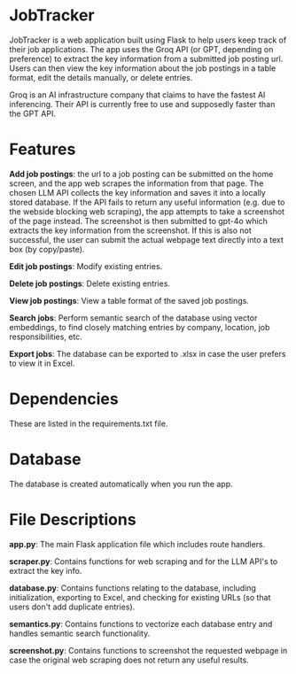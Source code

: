 # JobTracker
JobTracker is a web application built using Flask to help users keep track of their job applications. The app uses the Groq API (or GPT, depending on preference) to extract the key information from a submitted job posting url. Users can then view the key information about the job postings in a table format, edit the details manually, or delete entries.

Groq is an AI infrastructure company that claims to have the fastest AI inferencing. Their API is currently free to use and supposedly faster than the GPT API.

# Features
**Add job postings**: the url to a job posting can be submitted on the home screen, and the app web scrapes the information from that page. The chosen LLM API collects the key information and saves it into a locally stored database. If the API fails to return any useful information (e.g. due to the webside blocking web scraping), the app attempts to take a screenshot of the page instead. The screenshot is then submitted to gpt-4o which extracts the key information from the screenshot. If this is also not successful, the user can submit the actual webpage text directly into a text box (by copy/paste).

**Edit job postings**: Modify existing entries.

**Delete job postings**: Delete existing entries.

**View job postings**: View a table format of the saved job postings.

**Search jobs**: Perform semantic search of the database using vector embeddings, to find closely matching entries by company, location, job responsibilities, etc.

**Export jobs**: The database can be exported to .xlsx in case the user prefers to view it in Excel.

# Dependencies
These are listed in the requirements.txt file.

# Database
The database is created automatically when you run the app.

# File Descriptions
**app.py**: The main Flask application file which includes route handlers.

**scraper.py**: Contains functions for web scraping and for the LLM API's to extract the key info.

**database.py**: Contains functions relating to the database, including initialization, exporting to Excel, and checking for existing URLs (so that users don't add duplicate entries).

**semantics.py**: Contains functions to vectorize each database entry and handles semantic search functionality.

**screenshot.py**: Contains functions to screenshot the requested webpage in case the original web scraping does not return any useful results.
